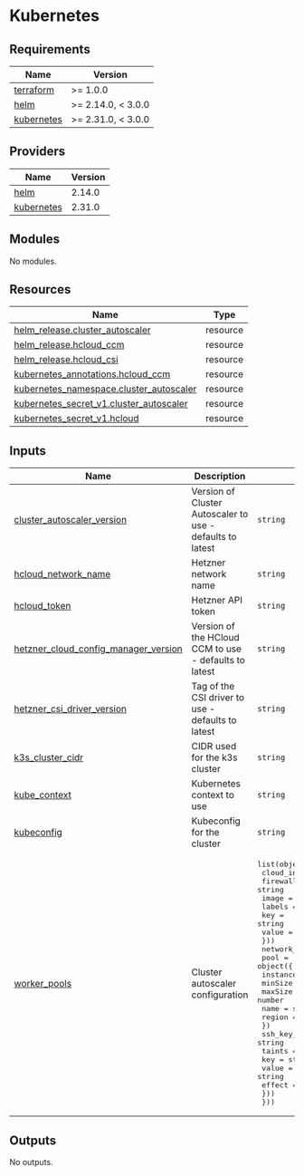 # Kubernetes

<!-- BEGIN_TF_DOCS -->
## Requirements

| Name | Version |
|------|---------|
| <a name="requirement_terraform"></a> [terraform](#requirement\_terraform) | >= 1.0.0 |
| <a name="requirement_helm"></a> [helm](#requirement\_helm) | >= 2.14.0, < 3.0.0 |
| <a name="requirement_kubernetes"></a> [kubernetes](#requirement\_kubernetes) | >= 2.31.0, < 3.0.0 |

## Providers

| Name | Version |
|------|---------|
| <a name="provider_helm"></a> [helm](#provider\_helm) | 2.14.0 |
| <a name="provider_kubernetes"></a> [kubernetes](#provider\_kubernetes) | 2.31.0 |

## Modules

No modules.

## Resources

| Name | Type |
|------|------|
| [helm_release.cluster_autoscaler](https://registry.terraform.io/providers/hashicorp/helm/latest/docs/resources/release) | resource |
| [helm_release.hcloud_ccm](https://registry.terraform.io/providers/hashicorp/helm/latest/docs/resources/release) | resource |
| [helm_release.hcloud_csi](https://registry.terraform.io/providers/hashicorp/helm/latest/docs/resources/release) | resource |
| [kubernetes_annotations.hcloud_ccm](https://registry.terraform.io/providers/hashicorp/kubernetes/latest/docs/resources/annotations) | resource |
| [kubernetes_namespace.cluster_autoscaler](https://registry.terraform.io/providers/hashicorp/kubernetes/latest/docs/resources/namespace) | resource |
| [kubernetes_secret_v1.cluster_autoscaler](https://registry.terraform.io/providers/hashicorp/kubernetes/latest/docs/resources/secret_v1) | resource |
| [kubernetes_secret_v1.hcloud](https://registry.terraform.io/providers/hashicorp/kubernetes/latest/docs/resources/secret_v1) | resource |

## Inputs

| Name | Description | Type | Default | Required |
|------|-------------|------|---------|:--------:|
| <a name="input_cluster_autoscaler_version"></a> [cluster\_autoscaler\_version](#input\_cluster\_autoscaler\_version) | Version of Cluster Autoscaler to use - defaults to latest | `string` | `null` | no |
| <a name="input_hcloud_network_name"></a> [hcloud\_network\_name](#input\_hcloud\_network\_name) | Hetzner network name | `string` | n/a | yes |
| <a name="input_hcloud_token"></a> [hcloud\_token](#input\_hcloud\_token) | Hetzner API token | `string` | n/a | yes |
| <a name="input_hetzner_cloud_config_manager_version"></a> [hetzner\_cloud\_config\_manager\_version](#input\_hetzner\_cloud\_config\_manager\_version) | Version of the HCloud CCM to use - defaults to latest | `string` | `null` | no |
| <a name="input_hetzner_csi_driver_version"></a> [hetzner\_csi\_driver\_version](#input\_hetzner\_csi\_driver\_version) | Tag of the CSI driver to use - defaults to latest | `string` | `null` | no |
| <a name="input_k3s_cluster_cidr"></a> [k3s\_cluster\_cidr](#input\_k3s\_cluster\_cidr) | CIDR used for the k3s cluster | `string` | `"10.244.0.0/16"` | no |
| <a name="input_kube_context"></a> [kube\_context](#input\_kube\_context) | Kubernetes context to use | `string` | `"default"` | no |
| <a name="input_kubeconfig"></a> [kubeconfig](#input\_kubeconfig) | Kubeconfig for the cluster | `string` | n/a | yes |
| <a name="input_worker_pools"></a> [worker\_pools](#input\_worker\_pools) | Cluster autoscaler configuration | <pre>list(object({<br>    cloud_init  = string<br>    firewall_id = string<br>    image       = string<br>    labels = list(object({<br>      key   = string<br>      value = string<br>    }))<br>    network_id = string<br>    pool = object({<br>      instanceType = string<br>      minSize      = number<br>      maxSize      = number<br>      name         = string<br>      region       = string<br>    })<br>    ssh_key_id = string<br>    taints = list(object({<br>      key    = string<br>      value  = string<br>      effect = string<br>    }))<br>  }))</pre> | `[]` | no |

## Outputs

No outputs.
<!-- END_TF_DOCS -->
